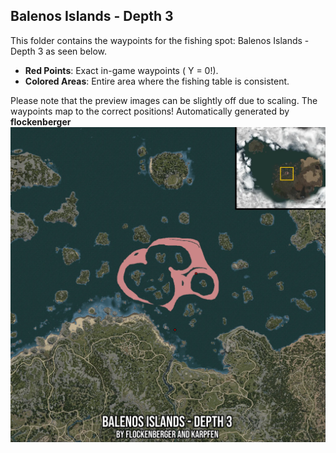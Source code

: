 ## Balenos Islands - Depth 3
This folder contains the waypoints for the fishing spot: Balenos Islands - Depth 3 as seen below.

- **Red Points**: Exact in-game waypoints ( Y = 0!).
- **Colored Areas**: Entire area where the fishing table is consistent.

Please note that the preview images can be slightly off due to scaling. The waypoints map to the correct positions!
Automatically generated by **flockenberger**
![preview_Balenos Islands - Depth 3](./Preview.webp)